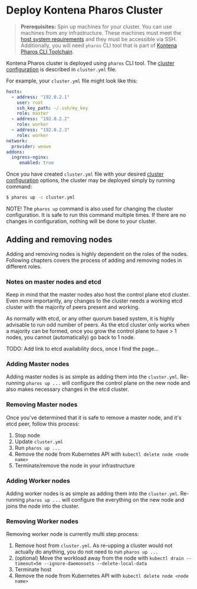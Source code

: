 # Deploy Kontena Pharos Cluster

> **Prerequisites:** Spin up machines for your cluster. You can use machines from any infrastructure. These machines must meet the [host system requirements](/requirements.md) and they must be accessible via SSH. Additionally, you will need `pharos` CLI tool that is part of [Kontena Pharos CLI Toolchain](/install.md).

Kontena Pharos cluster is deployed using `pharos` CLI tool. The [cluster configuration](/configuration.md) is described in `cluster.yml` file.

For example, your `cluster.yml` file might look like this:

```yaml
hosts:
  - address: "192.0.2.1"
    user: root
    ssh_key_path: ~/.ssh/my_key
    role: master
  - address: "192.0.2.2"
    role: worker
  - address: "192.0.2.3"
    role: worker
network:
  provider: weave
addons:
  ingress-nginx:
     enabled: true
```

Once you have created `cluster.yml` file with your desired [cluster configuration](/configuration.md)  options, the cluster may be deployed simply by running command:

```sh
$ pharos up -c cluster.yml
```

NOTE! The `pharos up` command is also used for changing the cluster configuration. It is safe to run this command multiple times. If there are no changes in configuration, nothing will be done to your cluster.


## Adding and removing nodes

Adding and removing nodes is highly dependent on the roles of the nodes. Following chapters covers the process of adding and removing nodes in different roles.

### Notes on master nodes and etcd

Keep in mind that the master nodes also host the control plane etcd cluster. Even more importantly, any changes to the cluster needs a working etcd cluster with the majority of peers present and working.

As normally with etcd, or any other quorum based system, it is highly advisable to run odd number of peers. As the etcd cluster only works when a majority can be formed, once you grow the control plane to have > 1 nodes, you cannot (automatically) go back to 1 node.

TODO: Add link to etcd availability docs, once I find the page...

### Adding Master nodes

Adding master nodes is as simple as adding them into the `cluster.yml`. Re-running `pharos up ...` will configure the control plane on the new node and also makes necessary changes in the etcd cluster.

### Removing Master nodes

Once you've determined that it is safe to remove a master node, and it's etcd peer, follow this process:
1. Stop node
2. Update `cluster.yml`
3. Run `pharos up ...`
4. Remove the node from Kubernetes API with `kubectl delete node <node name>`
5. Terminate/remove the node in your infrastructure

### Adding Worker nodes

Adding worker nodes is as simple as adding them into the `cluster.yml`. Re-running `pharos up ...` will configure the everything on the new node and joins the node into the cluster.

### Removing Worker nodes

Removing worker node is currently multi step process:
1. Remove host from `cluster.yml`. As re-upping a cluster would not actually do anything, you do not need to run `pharos up ...`
2. (optional) Move the workload away from the node with `kubectl drain --timeout=5m --ignore-daemonsets --delete-local-data`
3. Terminate host
4. Remove the node from Kubernetes API with `kubectl delete node <node name>`